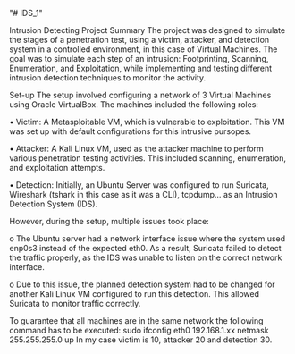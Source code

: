 "# IDS_1" 

Intrusion Detecting Project Summary
The project was designed to simulate the stages of a penetration test, using a victim, attacker, and detection system in a controlled environment, in this case of Virtual Machines. The goal was to simulate each step of an intrusion: Footprinting, Scanning, Enumeration, and Exploitation, while implementing and testing different intrusion detection techniques to monitor the activity.

Set-up
The setup involved configuring a network of 3 Virtual Machines using Oracle VirtualBox. The machines included the following roles:

•	Victim: A Metasploitable VM, which is vulnerable to exploitation. This VM was set up with default configurations for this intrusive pursopes.

•	Attacker: A Kali Linux VM, used as the attacker machine to perform various penetration testing activities. This included scanning, enumeration, and exploitation attempts.

•	Detection: Initially, an Ubuntu Server was configured to run Suricata, Wireshark (tshark in this case as it was a CLI), tcpdump… as an Intrusion Detection System (IDS). 

However, during the setup, multiple issues took place:
  
  o	The Ubuntu server had a network interface issue where the system used enp0s3 instead of the expected eth0. As a result, Suricata failed to detect the traffic properly, as the IDS was unable to listen on the correct network interface.
 
  o	Due to this issue, the planned detection system had to be changed for another Kali Linux VM configured to run this detection. This allowed Suricata to monitor traffic correctly.

To guarantee that all machines are in the same network the following command has to be executed:
sudo ifconfig eth0 192.168.1.xx netmask 255.255.255.0 up
In my case victim is 10, attacker 20 and detection 30.
